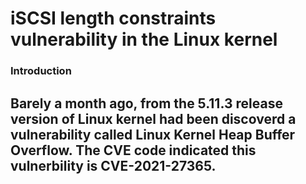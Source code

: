 #  iSCSI length constraints vulnerability in the Linux kernel

### Introduction

Barely a month ago, from the 5.11.3 release version of Linux kernel had been discoverd a vulnerability called **Linux Kernel Heap Buffer Overflow**. The CVE code indicated this vulnerbility is **CVE-2021-27365**.
-----



